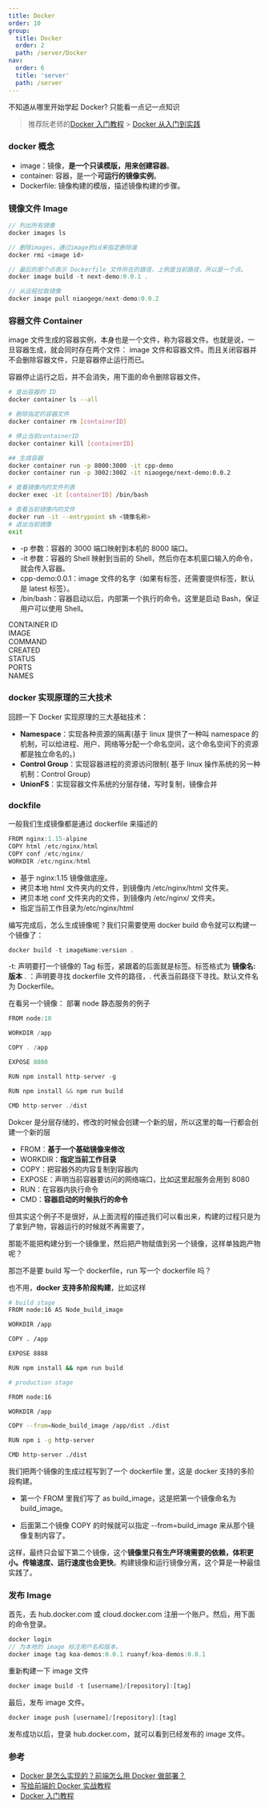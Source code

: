 ```yaml
---
title: Docker
order: 10
group:
  title: Docker
  order: 2
  path: /server/Docker
nav:
  order: 6
  title: 'server'
  path: /server
---
```


不知道从哪里开始学起 Docker? 只能看一点记一点知识

> 推荐阮老师的[Docker 入门教程](https://www.ruanyifeng.com/blog/2018/02/docker-tutorial.html) > [Docker 从入门到实践](https://yeasy.gitbook.io/docker_practice/basic_concept)

### docker 概念

- image：镜像，**是一个只读模版，用来创建容器**。
- container: 容器，是一个**可运行的镜像实例**。
- Dockerfile: 镜像构建的模版，描述镜像构建的步骤。

### 镜像文件 Image

```js
// 列出所有镜像
docker images ls

// 删除images，通过image的id来指定删除谁
docker rmi <image id>

// 最后的那个点表示 Dockerfile 文件所在的路径，上例是当前路径，所以是一个点。
docker image build -t next-demo:0.0.1 .

// 从远程拉取镜像
docker image pull niaogege/next-demo:0.0.2
```

### 容器文件 Container

image 文件生成的容器实例，本身也是一个文件，称为容器文件。也就是说，一旦容器生成，就会同时存在两个文件： image 文件和容器文件。而且关闭容器并不会删除容器文件，只是容器停止运行而已。

容器停止运行之后，并不会消失，用下面的命令删除容器文件。

```bash
# 查出容器的 ID
docker container ls --all

# 删除指定的容器文件
docker container rm [containerID]

# 停止当前containerID
docker container kill [containerID]

## 生成容器
docker container run -p 8000:3000 -it cpp-demo
docker container run -p 3002:3002 -it niaogege/next-demo:0.0.2

# 查看镜像内的文件列表
docker exec -it [containerID] /bin/bash

# 查看当前镜像内的文件
docker run -it --entrypoint sh <镜像名称>
# 退出当前镜像
exit
```

- -p 参数：容器的 3000 端口映射到本机的 8000 端口。
- -it 参数：容器的 Shell 映射到当前的 Shell，然后你在本机窗口输入的命令，就会传入容器。
- cpp-demo:0.0.1：image 文件的名字（如果有标签，还需要提供标签，默认是 latest 标签）。
- /bin/bash：容器启动以后，内部第一个执行的命令。这里是启动 Bash，保证用户可以使用 Shell。

CONTAINER ID  
IMAGE  
COMMAND  
CREATED  
STATUS  
PORTS  
NAMES

### docker 实现原理的三大技术

回顾一下 Docker 实现原理的三大基础技术：

- **Namespace**：实现各种资源的隔离(基于 linux 提供了一种叫 namespace 的机制，可以给进程、用户、网络等分配一个命名空间，这个命名空间下的资源都是独立命名的。)
- **Control Group**：实现容器进程的资源访问限制( 基于 linux 操作系统的另一种机制：Control Group)
- **UnionFS**：实现容器文件系统的分层存储，写时复制，镜像合并

### dockfile

一般我们生成镜像都是通过 dockerfile 来描述的

```js
FROM nginx:1.15-alpine
COPY html /etc/nginx/html
COPY conf /etc/nginx/
WORKDIR /etc/nginx/html
```

- 基于 nginx:1.15 镜像做底座。
- 拷贝本地 html 文件夹内的文件，到镜像内 /etc/nginx/html 文件夹。
- 拷贝本地 conf 文件夹内的文件，到镜像内 /etc/nginx/ 文件夹。
- 指定当前工作目录为/etc/nginx/html

编写完成后，怎么生成镜像呢？我们只需要使用 docker build 命令就可以构建一个镜像了：

```js
docker build -t imageName:version .
```

-t: 声明要打一个镜像的 Tag 标签，紧跟着的后面就是标签。标签格式为 **镜像名:版本** . ：声明要寻找 dockerfile 文件的路径，. 代表当前路径下寻找。默认文件名为 Dockerfile。

在看另一个镜像： 部署 node 静态服务的例子

```js
FROM node:10

WORKDIR /app

COPY . /app

EXPOSE 8080

RUN npm install http-server -g

RUN npm install && npm run build

CMD http-server ./dist
```

Dokcer 是分层存储的，修改的时候会创建一个新的层，所以这里的每一行都会创建一个新的层

- FROM：**基于一个基础镜像来修改**
- WORKDIR：**指定当前工作目录**
- COPY：把容器外的内容复制到容器内
- EXPOSE：声明当前容器要访问的网络端口，比如这里起服务会用到 8080
- RUN：在容器内执行命令
- CMD：**容器启动的时候执行的命令**

但其实这个例子不是很好，从上面流程的描述我们可以看出来，构建的过程只是为了拿到产物，容器运行的时候就不再需要了。

那能不能把构建分到一个镜像里，然后把产物赋值到另一个镜像，这样单独跑产物呢？

那岂不是要 build 写一个 dockerfile，run 写一个 dockerfile 吗？

也不用，**docker 支持多阶段构建**，比如这样

```bash
# build stage
FROM node:16 AS Node_build_image

WORKDIR /app

COPY . /app

EXPOSE 8888

RUN npm install && npm run build

# production stage

FROM node:16

WORKDIR /app

COPY --from=Node_build_image /app/dist ./dist

RUN npm i -g http-server

CMD http-server ./dist
```

我们把两个镜像的生成过程写到了一个 dockerfile 里，这是 docker 支持的多阶段构建。

- 第一个 FROM 里我们写了 as build_image，这是把第一个镜像命名为 build_image。

- 后面第二个镜像 COPY 的时候就可以指定 --from=build_image 来从那个镜像复制内容了。

这样，最终只会留下第二个镜像，这个**镜像里只有生产环境需要的依赖，体积更小。传输速度、运行速度也会更快**。构建镜像和运行镜像分离，这个算是一种最佳实践了。

### 发布 Image

首先，去 hub.docker.com 或 cloud.docker.com 注册一个账户。然后，用下面的命令登录。

```js
docker login
// 为本地的 image 标注用户名和版本。
docker image tag koa-demos:0.0.1 ruanyf/koa-demos:0.0.1
```

重新构建一下 image 文件

```js
docker image build -t [username]/[repository]:[tag]
```

最后，发布 image 文件。

```js
docker image push [username]/[repository]:[tag]
```

发布成功以后，登录 hub.docker.com，就可以看到已经发布的 image 文件。

### 参考

- [Docker 是怎么实现的？前端怎么用 Docker 做部署？](https://juejin.cn/post/7137621606469222414)
- [写给前端的 Docker 实战教程](https://juejin.cn/post/6844903946234904583)
- [Docker 入门教程](https://www.ruanyifeng.com/blog/2018/02/docker-tutorial.html)
